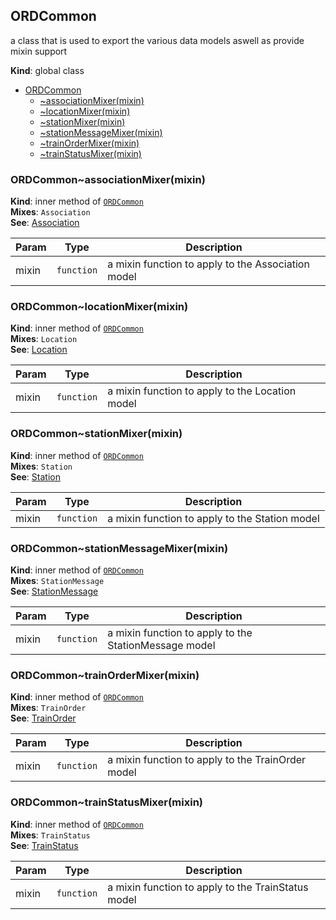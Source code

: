 <a name="ORDCommon"></a>

## ORDCommon
a class that is used to export the various data models aswell as provide mixin support

**Kind**: global class  

* [ORDCommon](#ORDCommon)
    * [~associationMixer(mixin)](#ORDCommon..associationMixer)
    * [~locationMixer(mixin)](#ORDCommon..locationMixer)
    * [~stationMixer(mixin)](#ORDCommon..stationMixer)
    * [~stationMessageMixer(mixin)](#ORDCommon..stationMessageMixer)
    * [~trainOrderMixer(mixin)](#ORDCommon..trainOrderMixer)
    * [~trainStatusMixer(mixin)](#ORDCommon..trainStatusMixer)

<a name="ORDCommon..associationMixer"></a>

### ORDCommon~associationMixer(mixin)
**Kind**: inner method of <code>[ORDCommon](#ORDCommon)</code>  
**Mixes**: <code>Association</code>  
**See**: [Association](./association.md)  

| Param | Type | Description |
| --- | --- | --- |
| mixin | <code>function</code> | a mixin function to apply to the Association model |

<a name="ORDCommon..locationMixer"></a>

### ORDCommon~locationMixer(mixin)
**Kind**: inner method of <code>[ORDCommon](#ORDCommon)</code>  
**Mixes**: <code>Location</code>  
**See**: [Location](./location.md)  

| Param | Type | Description |
| --- | --- | --- |
| mixin | <code>function</code> | a mixin function to apply to the Location model |

<a name="ORDCommon..stationMixer"></a>

### ORDCommon~stationMixer(mixin)
**Kind**: inner method of <code>[ORDCommon](#ORDCommon)</code>  
**Mixes**: <code>Station</code>  
**See**: [Station](./station.md)  

| Param | Type | Description |
| --- | --- | --- |
| mixin | <code>function</code> | a mixin function to apply to the Station model |

<a name="ORDCommon..stationMessageMixer"></a>

### ORDCommon~stationMessageMixer(mixin)
**Kind**: inner method of <code>[ORDCommon](#ORDCommon)</code>  
**Mixes**: <code>StationMessage</code>  
**See**: [StationMessage](./stationMessage.md)  

| Param | Type | Description |
| --- | --- | --- |
| mixin | <code>function</code> | a mixin function to apply to the StationMessage model |

<a name="ORDCommon..trainOrderMixer"></a>

### ORDCommon~trainOrderMixer(mixin)
**Kind**: inner method of <code>[ORDCommon](#ORDCommon)</code>  
**Mixes**: <code>TrainOrder</code>  
**See**: [TrainOrder](./trainOrder.md)  

| Param | Type | Description |
| --- | --- | --- |
| mixin | <code>function</code> | a mixin function to apply to the TrainOrder model |

<a name="ORDCommon..trainStatusMixer"></a>

### ORDCommon~trainStatusMixer(mixin)
**Kind**: inner method of <code>[ORDCommon](#ORDCommon)</code>  
**Mixes**: <code>TrainStatus</code>  
**See**: [TrainStatus](./trainStatus.md)  

| Param | Type | Description |
| --- | --- | --- |
| mixin | <code>function</code> | a mixin function to apply to the TrainStatus model |

